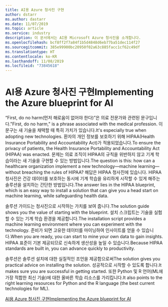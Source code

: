 ```yaml
---
title: AI용 Azure 청사진 구현
author: dstarr
ms.author: dastarr
ms.date: 11/07/2019
ms.topic: article
ms.service: industry
description: 이 문서에서는 AI용 Microsoft Azure 청사진을 소개합니다.
ms.openlocfilehash: bcf8ff2f7a84f1b5d4848d6eb77ba51dec114f27
ms.sourcegitcommit: 385e99900bc20950f02a63c885facc1cf62c49df
ms.translationtype: HT
ms.contentlocale: ko-KR
ms.lasthandoff: 11/08/2019
ms.locfileid: "73845618"
---
```

# <a name="implementing-the-azure-blueprint-for-ai"></a><span data-ttu-id="8456f-103">AI용 Azure 청사진 구현</span><span class="sxs-lookup"><span data-stu-id="8456f-103">Implementing the Azure blueprint for AI</span></span>

<span data-ttu-id="8456f-104">“First, do no harm(먼저 해로움이 없어야 한다)”은 의료 전문가와 관련된 문구입니다.</span><span class="sxs-lookup"><span data-stu-id="8456f-104">"First, do no harm," is a phrase associated with the medical profession.</span></span> <span data-ttu-id="8456f-105">이 문구는 새 기술을 채택할 때 특히 가치가 있습니다.</span><span class="sxs-lookup"><span data-stu-id="8456f-105">It's especially true when adopting new technologies.</span></span> <span data-ttu-id="8456f-106">환자의 개인 정보를 보호하기 위해 HIPAA(Health Insurance Portability and Accountability Act)가 적용되었습니다.</span><span class="sxs-lookup"><span data-stu-id="8456f-106">To ensure the privacy of patients, the Health Insurance Portability and Accountability Act (HIPAA) was enacted.</span></span> <span data-ttu-id="8456f-107">문제는 의료 조직이 HIPAA의 규칙을 위반하지 않고 기계 학습이라는 새 기술을 구현할 수 있는 방법입니다.</span><span class="sxs-lookup"><span data-stu-id="8456f-107">The question is this: how can a healthcare organization implement a new technology—machine learning—without breaching the rules of HIPAA?</span></span> <span data-ttu-id="8456f-108">해답은 HIPAA 청사진에 있습니다. HIPAA 청사진은 건강 데이터를 보호하는 동시에 기계 학습을 유리하게 시작할 수 있게 해주는 솔루션을 설치하는 간단한 방법입니다.</span><span class="sxs-lookup"><span data-stu-id="8456f-108">The answer lies in the HIPAA blueprint, which is an easy way to install a solution that can give you a head start on machine learning, while safeguarding health data.</span></span>

<span data-ttu-id="8456f-109">솔루션 가이드는 청사진으로 시작하는 가치를 보여 줍니다.</span><span class="sxs-lookup"><span data-stu-id="8456f-109">The solution guide shows you the value of starting with the blueprint.</span></span> <span data-ttu-id="8456f-110">설치 스크립트는 기술을 실험할 수 있는 기계 학습 환경을 제공합니다.</span><span class="sxs-lookup"><span data-stu-id="8456f-110">The installation script provides a machine learning environment where you can experiment with the technology.</span></span> <span data-ttu-id="8456f-111">준비가 되면 고유한 데이터를 마이닝하여 인사이트를 얻을 수 있습니다.</span><span class="sxs-lookup"><span data-stu-id="8456f-111">When you are ready, you can start to mine your own data to gain insights.</span></span> <span data-ttu-id="8456f-112">HIPAA 표준이 기본 제공되므로 신속하게 생산성을 높일 수 있습니다.</span><span class="sxs-lookup"><span data-stu-id="8456f-112">Because HIPAA standards are built in, you can advance quickly to productivity.</span></span>

<span data-ttu-id="8456f-113">솔루션은 솔루션 설치에 대한 실질적인 조언을 제공함으로써</span><span class="sxs-lookup"><span data-stu-id="8456f-113">The solution gives you practical advice on installing the solution.</span></span> <span data-ttu-id="8456f-114">성공적으로 시작할 수 있도록 합니다.</span><span class="sxs-lookup"><span data-stu-id="8456f-114">It makes sure you are successful in getting started.</span></span> <span data-ttu-id="8456f-115">또한 Python 및 R 언어(ML에 가장 적합한 최신 기술)에 대한 올바른 학습 리소스를 가리킵니다.</span><span class="sxs-lookup"><span data-stu-id="8456f-115">It also points to the right learning resources for Python and the R language (the best current technologies for ML).</span></span>

[<span data-ttu-id="8456f-116">AI용 Azure 청사진 구현</span><span class="sxs-lookup"><span data-stu-id="8456f-116">Implementing the Azure blueprint for AI</span></span>](/azure/industry/health/sg-healthcare-ai-blueprint?WT.mc_id=health-docs-dastarr)
